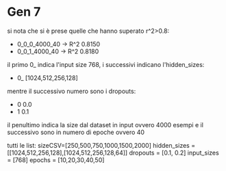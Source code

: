 # Gen 7
si nota che si è prese quelle che hanno superato r^2>0.8:
- 0_0_0_4000_40 -> R^2 0.8150
- 0_0_1_4000_40 -> R^2 0.8180

il primo 0_ indica l'input size 768, i successivi indicano l'hidden_sizes:
- 0_ [1024,512,256,128]

mentre il successivo numero sono i dropouts:
- 0 0.0
- 1 0.1

il penultimo indica la size dal dataset in input ovvero 4000 esempi e il successivo sono in numero di epoche ovvero 40

tutti le list:
sizeCSV=[250,500,750,1000,1500,2000]
hidden_sizes = [[1024,512,256,128],[1024,512,256,128,64]]
dropouts = [0.1, 0.2]
input_sizes = [768]
epochs = [10,20,30,40,50]